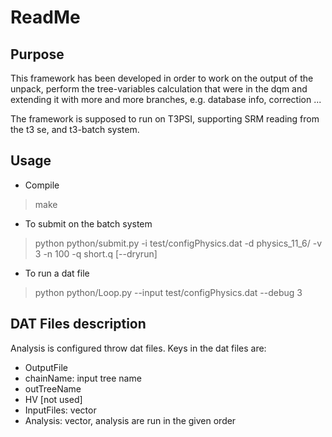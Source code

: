 # ReadMe

## Purpose

This framework has been developed in order to work on the output of the unpack, perform the tree-variables calculation that were in the dqm
and extending it with more and more branches, e.g. database info, correction ...

The framework is supposed to run on T3PSI, supporting SRM reading from the t3 se, and t3-batch system.

## Usage

* Compile
>make

* To submit on the batch system
> python python/submit.py -i test/configPhysics.dat -d physics_11_6/ -v 3 -n 100 -q short.q [--dryrun]

* To run a dat file
> python python/Loop.py --input test/configPhysics.dat --debug 3

## DAT Files description
Analysis is configured throw dat files. Keys in the dat files are:
* OutputFile
* chainName: input tree name
* outTreeName
* HV [not used]
* InputFiles: vector
* Analysis: vector, analysis are run in the given order
* config: use to configure an analysis.Public element are called. Exe: config=AnalysisName key1=val1 funct1(par1)
* InputBranches: file containing the list of branches
* OutputBranches: file containing the list of branches
* InputRuns: will change the InputFile key. InputRuns=template%%RUN%% run1,run2..
* include: will include an other input files. each key in that input file is overwritten. for the configuration, each analysis configuration is overwritten.

## Wrote an extra analysis
* Inheriths from BaseAnalysis.
* Implement the methods AnalyzeEvent() and ClearEvents(), they are called at each event.
* A pointer to the loop and Fill structure is present (LoopAndFill *l) 

## Add A branch in the input/output tree
* Add the element to the tree (input/output) in interface/Event.hpp (and if the case modify the cpp)
* Add the Branch Address in the input tree in src/Looper.cpp 
* Add the Branch in the outputfile in src/Filler.cpp
* Add the copy from the input to the output file in src/LooperAndFiller.cpp

